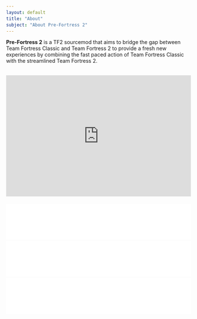 ```yaml
---
layout: default
title: "About"
subject: "About Pre-Fortress 2"
---
```

<!-- Left Area in PC screens -->
<div class="about-content">
    <div class="left-area">
        <!-- About Intro -->
        <p class="text"><strong> Pre-Fortress 2</strong> is a TF2 sourcemod that aims to bridge the gap between Team Fortress Classic and Team Fortress 2 to    provide a fresh new experiences by combining the fast paced action of Team Fortress Classic with the streamlined Team Fortress 2.</p>
        <br>
        <!-- Yotutube Video -->
        <iframe width="100%" height="330" class="about__video" src="https://www.youtube.com/embed/YAlRsmZ7n-Y" frameborder="0"
            allow="accelerometer; autoplay; clipboard-write; encrypted-media; gyroscope; picture-in-picture" allowfullscreen></iframe>
    </div>
    <!-- Right Area in PC screens -->
    <div class="right-area">
        <!-- Background Image -->
        <img src="./img/joinnow.png" alt="" class="join-container">
        <!-- Button Area -->
        <div class="join-container__btn">
            <a href="https://discord.gg/ra68rM5nuE" target="_blank"><img src="./img/btn_discord.png" alt="" class="discord-img join-img"></a>
            <a href="https://twitter.com/PreFortress2" target="_blank"><img src="./img/btn_twitter.png" alt="" class="twitter-img join-img"></a>
            <a href="https://www.youtube.com/channel/UCiq_1q67x00inzrY4WIQPng" target="_blank"><img src="./img/btn_youtube.png" alt="" class="youtube-img   join-img"></a>
        </div>
    </div>
</div>